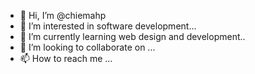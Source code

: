- 👋 Hi, I’m @chiemahp
- 👀 I’m interested in software development...
- 🌱 I’m currently learning web design and development..
- 💞️ I’m looking to collaborate on ...
- 📫 How to reach me ...

<!---
chiemahp/chiemahp is a ✨ special ✨ repository because its `README.md` (this file) appears on your GitHub profile.
You can click the Preview link to take a look at your changes.
--->

